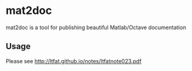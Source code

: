 # mat2doc
mat2doc is a tool for publishing beautiful Matlab/Octave documentation

Usage
-----

Please see http://ltfat.github.io/notes/ltfatnote023.pdf
